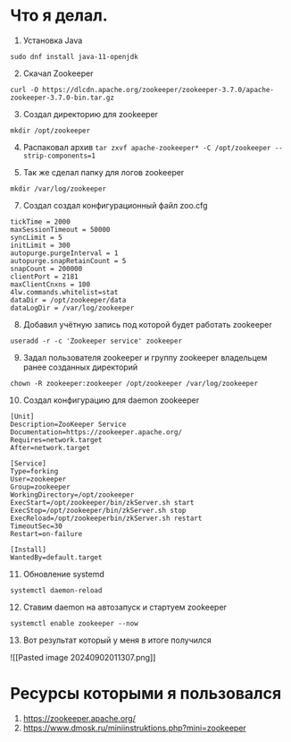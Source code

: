 
# Что я делал.


1.  Установка Java 

`sudo dnf install java-11-openjdk`

2. Скачал Zookeeper 

`curl -O https://dlcdn.apache.org/zookeeper/zookeeper-3.7.0/apache-zookeeper-3.7.0-bin.tar.gz`

3. Создал директорию для zookeeper 

`mkdir /opt/zookeeper`

4. Распаковал архив 
`tar zxvf apache-zookeeper* -C /opt/zookeeper --strip-components=1`

6. Так же сделал папку для логов zookeeper

`mkdir /var/log/zookeeper`

7. Создал создал конфигурационный файл zoo.cfg
```
tickTime = 2000
maxSessionTimeout = 50000
syncLimit = 5
initLimit = 300
autopurge.purgeInterval = 1
autopurge.snapRetainCount = 5
snapCount = 200000
clientPort = 2181
maxClientCnxns = 100
4lw.commands.whitelist=stat
dataDir = /opt/zookeeper/data
dataLogDir = /var/log/zookeeper
```

8. Добавил учётную запись под которой будет работать zookeeper 

`useradd -r -c 'Zookeeper service' zookeeper`

9. Задал пользователя zookeeper и группу zookeeper владельцем ранее созданных директорий

`chown -R zookeeper:zookeeper /opt/zookeeper /var/log/zookeeper`

10. Создал конфигурацию для daemon zookeeper
```
[Unit]
Description=ZooKeeper Service
Documentation=https://zookeeper.apache.org/
Requires=network.target
After=network.target

[Service]
Type=forking
User=zookeeper
Group=zookeeper
WorkingDirectory=/opt/zookeeper
ExecStart=/opt/zookeeper/bin/zkServer.sh start
ExecStop=/opt/zookeeper/bin/zkServer.sh stop
ExecReload=/opt/zookeeperbin/zkServer.sh restart
TimeoutSec=30
Restart=on-failure

[Install]
WantedBy=default.target
```

11. Обновление systemd 

`systemctl daemon-reload`

12. Ставим daemon на автозапуск и стартуем zookeeper

`systemctl enable zookeeper --now`

13. Вот результат который у меня в итоге получился

![[Pasted image 20240902011307.png]]



# Ресурсы которыми я пользовался

1. https://zookeeper.apache.org/
2. https://www.dmosk.ru/miniinstruktions.php?mini=zookeeper